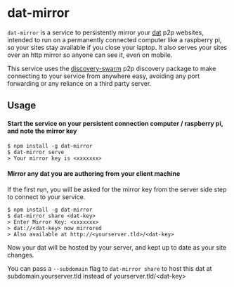 # dat-mirror

`dat-mirror` is a service to persistently mirror your [dat](https://datproject.org/) p2p websites, intended to run on a permanently connected computer like a raspberry pi, so your sites stay available if you close your laptop.  It also serves your sites over an http mirror so anyone can see it, even on mobile.

This service uses the [discovery-swarm](https://github.com/mafintosh/discovery-swarm) p2p discovery package to make connecting to your service from anywhere easy, avoiding any port forwarding or any reliance on a third party server.

## Usage

#### Start the service on your persistent connection computer / raspberry pi, and note the mirror key
```
$ npm install -g dat-mirror
$ dat-mirror serve
> Your mirror key is <xxxxxxx>
```
#### Mirror any dat you are authoring from your client machine
If the first run, you will be asked for the mirror key from the server side step to connect to your service.
``` 
$ npm install -g dat-mirror
$ dat-mirror share <dat-key>
> Enter Mirror Key: <xxxxxxx>
> dat://<dat-key> now mirrored
> Also available at http://<yourserver.tld>/<dat-key>
```
Now your dat will be hosted by your server, and kept up to date as your site changes.

You can pass a `--subdomain` flag to `dat-mirror share` to host this dat at subdomain.yourserver.tld instead of yourserver.tld/\<dat-key\>
